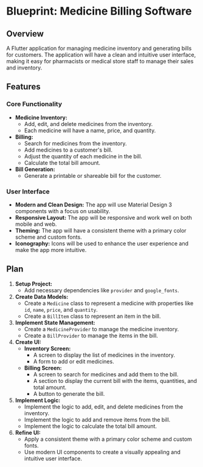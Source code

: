 # Blueprint: Medicine Billing Software

## Overview

A Flutter application for managing medicine inventory and generating bills for customers. The application will have a clean and intuitive user interface, making it easy for pharmacists or medical store staff to manage their sales and inventory.

## Features

### Core Functionality
- **Medicine Inventory:**
    - Add, edit, and delete medicines from the inventory.
    - Each medicine will have a name, price, and quantity.
- **Billing:**
    - Search for medicines from the inventory.
    - Add medicines to a customer's bill.
    - Adjust the quantity of each medicine in the bill.
    - Calculate the total bill amount.
- **Bill Generation:**
    - Generate a printable or shareable bill for the customer.

### User Interface
- **Modern and Clean Design:** The app will use Material Design 3 components with a focus on usability.
- **Responsive Layout:** The app will be responsive and work well on both mobile and web.
- **Theming:** The app will have a consistent theme with a primary color scheme and custom fonts.
- **Iconography:** Icons will be used to enhance the user experience and make the app more intuitive.

## Plan

1. **Setup Project:**
    - Add necessary dependencies like `provider` and `google_fonts`.
2. **Create Data Models:**
    - Create a `Medicine` class to represent a medicine with properties like `id`, `name`, `price`, and `quantity`.
    - Create a `BillItem` class to represent an item in the bill.
3. **Implement State Management:**
    - Create a `MedicineProvider` to manage the medicine inventory.
    - Create a `BillProvider` to manage the items in the bill.
4. **Create UI:**
    - **Inventory Screen:**
        - A screen to display the list of medicines in the inventory.
        - A form to add or edit medicines.
    - **Billing Screen:**
        - A screen to search for medicines and add them to the bill.
        - A section to display the current bill with the items, quantities, and total amount.
        - A button to generate the bill.
5. **Implement Logic:**
    - Implement the logic to add, edit, and delete medicines from the inventory.
    - Implement the logic to add and remove items from the bill.
    - Implement the logic to calculate the total bill amount.
6. **Refine UI:**
    - Apply a consistent theme with a primary color scheme and custom fonts.
    - Use modern UI components to create a visually appealing and intuitive user interface.
